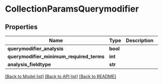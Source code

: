 # CollectionParamsQuerymodifier

## Properties
Name | Type | Description | Notes
------------ | ------------- | ------------- | -------------
**querymodifier_analysis** | **bool** |  | [optional] 
**querymodifier_minimum_required_terms** | **int** |  | [optional] 
**analysis_fieldtype** | **str** |  | [optional] 

[[Back to Model list]](../README.md#documentation-for-models) [[Back to API list]](../README.md#documentation-for-api-endpoints) [[Back to README]](../README.md)


